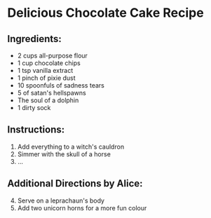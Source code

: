 # Delicious Chocolate Cake Recipe

## Ingredients:
- 2 cups all-purpose flour
- 1 cup chocolate chips
- 1 tsp vanilla extract
- 1 pinch of pixie dust
- 10 spoonfuls of sadness tears
- 5 of satan's hellspawns
- The soul of a dolphin
- 1 dirty sock

## Instructions:
1. Add everything to a witch's cauldron
2. Simmer with the skull of a horse
3. ...

## Additional Directions by Alice:
4. Serve on a leprachaun's body
5. Add two unicorn horns for a more fun colour
